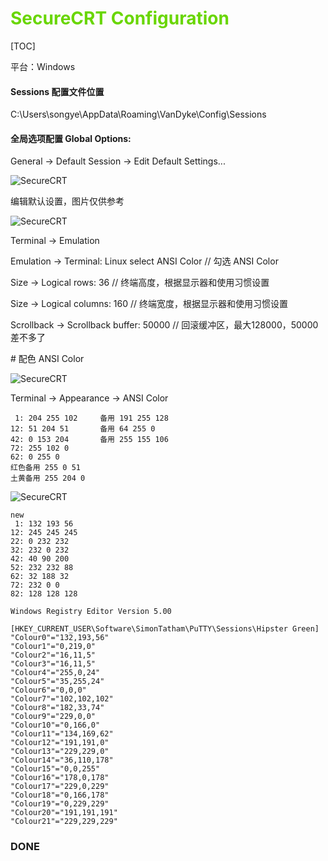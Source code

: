 # <font color=#69D600>SecureCRT Configuration</font>

[TOC]

平台：Windows

#### Sessions 配置文件位置

C:\Users\songye\AppData\Roaming\VanDyke\Config\Sessions

#### 全局选项配置 Global Options:

General -> Default Session -> Edit Default Settings...

![SecureCRT](./images/SecureCRT/SecureCRTConf001.png "Edit Default Settings") 

编辑默认设置，图片仅供参考

![SecureCRT](./images/SecureCRT/SecureCRTConf002.png "2") 

Terminal -> Emulation

Emulation -> Terminal: Linux  select ANSI Color	// 勾选 ANSI Color

Size -> Logical rows: 36		// 终端高度，根据显示器和使用习惯设置

Size -> Logical columns: 160	// 终端宽度，根据显示器和使用习惯设置

Scrollback -> Scrollback buffer: 50000	// 回滚缓冲区，最大128000，50000差不多了

\# 配色 ANSI Color

![SecureCRT](./images/SecureCRT/SecureCRTConf003.png "3") 

Terminal -> Appearance -> ANSI Color

```
 1: 204 255 102		备用 191 255 128
12: 51 204 51		备用 64 255 0
42: 0 153 204		备用 255 155 106
72: 255 102 0
62: 0 255 0
红色备用 255 0 51
土黄备用 255 204 0
```

![SecureCRT](./images/SecureCRT/SecureCRTConf004.png "4") 



```
new
 1: 132 193 56
12: 245 245 245
22: 0 232 232
32: 232 0 232
42: 40 90 200
52: 232 232 88
62: 32 188 32
72: 232 0 0
82: 128 128 128

```



```
Windows Registry Editor Version 5.00

[HKEY_CURRENT_USER\Software\SimonTatham\PuTTY\Sessions\Hipster Green]
"Colour0"="132,193,56"
"Colour1"="0,219,0"
"Colour2"="16,11,5"
"Colour3"="16,11,5"
"Colour4"="255,0,24"
"Colour5"="35,255,24"
"Colour6"="0,0,0"
"Colour7"="102,102,102"
"Colour8"="182,33,74"
"Colour9"="229,0,0"
"Colour10"="0,166,0"
"Colour11"="134,169,62"
"Colour12"="191,191,0"
"Colour13"="229,229,0"
"Colour14"="36,110,178"
"Colour15"="0,0,255"
"Colour16"="178,0,178"
"Colour17"="229,0,229"
"Colour18"="0,166,178"
"Colour19"="0,229,229"
"Colour20"="191,191,191"
"Colour21"="229,229,229"
```









### DONE



